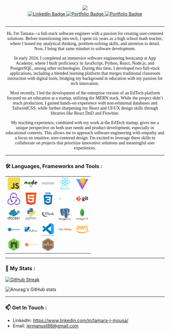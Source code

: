 <div id="header" align="center">
  <img src="https://i.giphy.com/media/v1.Y2lkPTc5MGI3NjExZWxsdnVtc2huYzFtdzl5bXUwZnVxOXA3cjM2bmIxbWZrZjF0a2xuNyZlcD12MV9pbnRlcm5hbF9naWZfYnlfaWQmY3Q9Zw/f3CtEsJ72j86DIumaJ/giphy.gif" width="100"/>
</div>

<div id="badges" align="center">
  <a href="https://www.linkedin.com/in/tamara-j-mousa/">
    <img src="https://img.shields.io/badge/LinkedIn-blue?style=for-the-badge&logo=linkedin&logoColor=white" alt="LinkedIn Badge"/>
  </a>
  <a href="https://t3mousa.github.io/">
    <img src="https://img.shields.io/badge/Portfolio-black?style=for-the-badge&label=TM&logoColor=white" alt="Portfolio Badge"/>
  </a>
  <a href="mailto:jermanust88@gmail.com">
    <img src="https://img.shields.io/badge/Gmail-D14836?style=for-the-badge&logo=gmail&logoColor=white" alt="Portfolio Badge"/>
  </a>
  <div>
  <img src="https://komarev.com/ghpvc/?username=T3Mousa&style=for-the-badge&color=green" alt=""/>
  </div>
</div>

---

<p align="center" style="font-family:Tahoma">
Hi, I'm Tamara—a full-stack software engineer with a passion for creating user-centered solutions. Before transitioning into tech, I spent six years as a high school math teacher, where I honed my analytical thinking, problem-solving skills, and attention to detail. Now, I bring that same mindset to software development.
</p>
<p align="center" style="font-family:Tahoma">
In early 2024, I completed an immersive software engineering bootcamp at App Academy, where I built proficiency in JavaScript, Python, React, Node.js, and PostgreSQL, among other technologies. During this time, I developed two full-stack applications, including a blended learning platform that merges traditional classroom instruction with digital tools, bridging my background in education with my passion for tech innovation.
</p>
<p align="center" style="font-family:Tahoma">
Most recently, I led the development of the enterprise version of an EdTech platform focused on art education at a startup, utilizing the MERN stack. While the project didn’t reach production, I gained hands-on experience with non-relational databases and TailwindCSS, while further sharpening my React and UI/UX design skills through libraries like React DnD and Flowbite.
</p>
<p align="center" style="font-family:Tahoma">
My teaching experience, combined with my work at the EdTech startup, gives me a unique perspective on both user needs and product development, especially in educational contexts. This allows me to approach software engineering with empathy and a focus on intuitive, user-centered design. I'm excited to leverage these skills to collaborate on projects that prioritize innovative solutions and meaningful user experiences.
</p>

---

### :hammer_and_wrench: Languages, Frameworks and Tools :

<table align="center">
  <tr>
    <td align="center"><img src="https://github.com/devicons/devicon/blob/master/icons/javascript/javascript-original.svg" title="JavaScript" alt="JavaScript" width="40" height="40"/></td>
    <td align="center"><img src="https://github.com/devicons/devicon/blob/master/icons/nodejs/nodejs-original-wordmark.svg" title="NodeJS" alt="NodeJS" width="40" height="40"/></td>
    <td align="center"><img src="https://github.com/devicons/devicon/blob/master/icons/express/express-original-wordmark.svg" title="Express" alt="Express" width="40" height="40"/></td>
    <td align="center"><img src="https://github.com/devicons/devicon/blob/master/icons/react/react-original-wordmark.svg" title="React" alt="React" width="40" height="40"/></td>
    <td align="center"><img src="https://github.com/devicons/devicon/blob/master/icons/vitejs/vitejs-original.svg" title="Vite" alt="Vite" width="40" height="40"/></td>
  </tr>
  <tr>
    <td align="center"><img src="https://github.com/devicons/devicon/blob/master/icons/redux/redux-original.svg" title="Redux" alt="Redux" width="40" height="40"/></td>
    <td align="center"><img src="https://github.com/devicons/devicon/blob/master/icons/html5/html5-original.svg" title="HTML5" alt="HTML" width="40" height="40"/></td>
    <td align="center"><img src="https://github.com/devicons/devicon/blob/master/icons/css3/css3-plain-wordmark.svg" title="CSS3" alt="CSS" width="40" height="40"/></td>
    <td align="center"><img src="https://github.com/devicons/devicon/blob/master/icons/tailwindcss/tailwindcss-original-wordmark.svg" title="TailwindCSS" alt="TailwindCSS" width="40" height="40"/></td>
    <td align="center"><img src="https://github.com/devicons/devicon/blob/master/icons/git/git-original-wordmark.svg" title="Git" alt="Git" width="40" height="40"/></td>
  </tr>
  <tr>
    <td align="center"><img src="https://github.com/devicons/devicon/blob/master/icons/docker/docker-original-wordmark.svg" title="Docker" alt="Docker" width="40" height="40"/></td>
    <td align="center"><img src="https://github.com/devicons/devicon/blob/master/icons/python/python-original-wordmark.svg" title="Python" alt="Python" width="40" height="40"/></td>
    <td align="center"><img src="https://github.com/devicons/devicon/blob/master/icons/flask/flask-original-wordmark.svg" title="Flask" alt="Flask" width="40" height="40"/></td>
    <td align="center"><img src="https://github.com/devicons/devicon/blob/master/icons/postgresql/postgresql-original-wordmark.svg" title="PostgreSQL" alt="PostgreSQL" width="40" height="40"/></td>
    <td align="center"><img src="https://github.com/devicons/devicon/blob/master/icons/mongodb/mongodb-original-wordmark.svg" title="MongoDB" alt="MongoDB" width="40" height="40"/></td>
  </tr>
  <tr>
    <td align="center"><img src="https://github.com/devicons/devicon/blob/master/icons/sequelize/sequelize-original-wordmark.svg" title="Sequelize" alt="Sequelize" width="40" height="40"/></td>
    <td align="center"><img src="https://github.com/devicons/devicon/blob/master/icons/sqlite/sqlite-original-wordmark.svg" title="SQLite" alt="SQLite" width="40" height="40"/></td>
    <td align="center"><img src="https://github.com/devicons/devicon/blob/master/icons/vscode/vscode-original-wordmark.svg" title="VSCode" alt="VSCode" width="40" height="40"/></td>
    <td align="center"><img src="https://github.com/devicons/devicon/blob/master/icons/sqlalchemy/sqlalchemy-original-wordmark.svg" title="SQLAlchemy" alt="SQLAlchemy" width="40" height="40"/></td>
    <td align="center"><img src="https://github.com/devicons/devicon/blob/master/icons/amazonwebservices/amazonwebservices-plain-wordmark.svg" title="AWS" alt="AWS" width="40" height="40"/></td>
  </tr>
  <tr>
    <td align="center"><img src="https://github.com/devicons/devicon/blob/master/icons/nodemon/nodemon-original.svg" title="nodemon" alt="nodemon" width="40" height="40"/></td>
    <td align="center"><img src="https://github.com/devicons/devicon/blob/master/icons/postman/postman-original-wordmark.svg" title="Postman" alt="Postman" width="40" height="40"/></td>
    <td align="center"><img src="https://github.com/devicons/devicon/blob/master/icons/mocha/mocha-original.svg" title="Mocha" alt="Mocha" width="40" height="40"/></td>
  </tr>
</table>


---

### :telescope: My Stats :

[![GitHub Streak](https://github-readme-streak-stats.herokuapp.com?user=T3Mousa&theme=catppuccin-latte&hide_border=true&background=E0D1EB)](https://git.io/streak-stats)

![Anurag's GitHub stats](https://github-readme-stats.vercel.app/api?username=T3MOusa&show_icons=true&theme=cobalt)

---

### :mailbox: Get In Touch :

- LinkedIn: https://www.linkedin.com/in/tamara-j-mousa/
- Email: jermanust88@gmail.com
